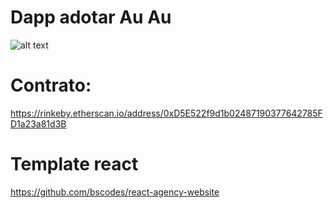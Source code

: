 # Dapp adotar Au Au 

![alt text](adote-au-au-site.gif "SITE adortar Au Au")



# Contrato: 
 https://rinkeby.etherscan.io/address/0xD5E522f9d1b02487190377642785FD1a23a81d3B
 
# Template react 
https://github.com/bscodes/react-agency-website
